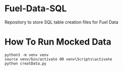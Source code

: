 # Fuel-Data-SQL
Repository to store SQL table creation files for Fuel Data

# How To Run Mocked Data
```
python3 -m venv venv
source venv/bin/activate OR venv\Scripts\activate
python creatData.py
```